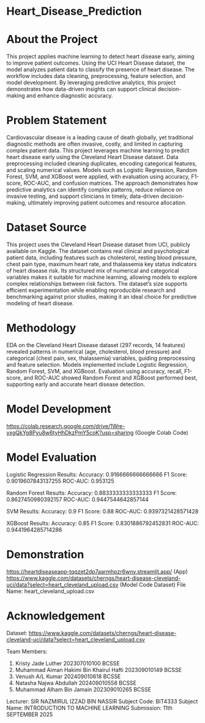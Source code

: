 ﻿# Heart_Disease_Prediction
# About the Project
This project applies machine learning to detect heart disease early, aiming to improve patient outcomes. Using the UCI Heart Disease dataset, the model analyzes patient data to classify the presence of heart disease. The workflow includes data cleaning, preprocessing, feature selection, and model development. By leveraging predictive analytics, this project demonstrates how data-driven insights can support clinical decision-making and enhance diagnostic accuracy.

# Problem Statement
Cardiovascular disease is a leading cause of death globally, yet traditional diagnostic methods are often invasive, costly, and limited in capturing complex patient data. This project leverages machine learning to predict heart disease early using the Cleveland Heart Disease dataset. Data preprocessing included cleaning duplicates, encoding categorical features, and scaling numerical values. Models such as Logistic Regression, Random Forest, SVM, and XGBoost were applied, with evaluation using accuracy, F1-score, ROC-AUC, and confusion matrices. The approach demonstrates how predictive analytics can identify complex patterns, reduce reliance on invasive testing, and support clinicians in timely, data-driven decision-making, ultimately improving patient outcomes and resource allocation.

# Dataset Source
This project uses the Cleveland Heart Disease dataset from UCI, publicly available on Kaggle. The dataset contains real clinical and psychological patient data, including features such as cholesterol, resting blood pressure, chest pain type, maximum heart rate, and thalassemia key status indicators of heart disease risk. Its structured mix of numerical and categorical variables makes it suitable for machine learning, allowing models to explore complex relationships between risk factors. The dataset’s size supports efficient experimentation while enabling reproducible research and benchmarking against prior studies, making it an ideal choice for predictive modeling of heart disease.

# Methodology
EDA on the Cleveland Heart Disease dataset (297 records, 14 features) revealed patterns in numerical (age, cholesterol, blood pressure) and categorical (chest pain, sex, thalassemia) variables, guiding preprocessing and feature selection. Models implemented include Logistic Regression, Random Forest, SVM, and XGBoost. Evaluation using accuracy, recall, F1-score, and ROC-AUC showed Random Forest and XGBoost performed best, supporting early and accurate heart disease detection.

# Model Development
https://colab.research.google.com/drive/1Wre-yxgQkYg8Pyu8w6tyHhDkzPmY5coK?usp=sharing (Google Colab Code)

# Model Evaluation
Logistic Regression Results:
Accuracy: 0.9166666666666666
F1 Score: 0.9019607843137255
ROC-AUC: 0.953125

Random Forest Results:
Accuracy: 0.8833333333333333
F1 Score: 0.8627450980392157
ROC-AUC: 0.9447544642857144

SVM Results:
Accuracy: 0.9
F1 Score: 0.88
ROC-AUC: 0.9397321428571428

XGBoost Results:
Accuracy: 0.85
F1 Score: 0.8301886792452831
ROC-AUC: 0.9441964285714286

# Demonstration
https://heartdiseaseapp-tqqzet2dp7aarmhpzr6wny.streamlit.app/ (App)
https://www.kaggle.com/datasets/cherngs/heart-disease-cleveland-uci/data?select=heart_cleveland_upload.csv (Model Code Dataset) 
File Name: heart_cleveland_upload.csv

# Acknowledgement
Dataset: https://www.kaggle.com/datasets/cherngs/heart-disease-cleveland-uci/data?select=heart_cleveland_upload.csv

Team Members:
1. Kristy Jade Luther 202307010100 BCSSE
2. Muhammad Aiman Hakimi Bin Khairul Hafti 202309010149 BCSSE
3. Venush A/L Kumar 202409010618 BCSSE
4. Natasha Najwa Abdullah 202409010558 BCSSE
5. Muhammad Alham Bin Jamain 202309010265 BCSSE

Lecturer: SIR NAZMIRUL IZZAD BIN NASSIR
Subject Code: BIT4333
Subject Name: INTRODUCTION TO MACHINE LEARNING
Submission: 11th SEPTEMBER 2025
